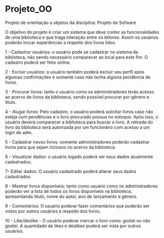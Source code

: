 # Projeto_OO
Projeto de orientação a objetos da disciplina: Projeto de Sofware

O objetivo do projeto é criar um sistema que deve conter as funcionalidades de uma biblioteca e que traga interação entre os leitores. Assim os usuários poderão trocar experiências a respeito dos livros lidos.

1 - Cadastrar usuários: o usuário pode se cadastrar no sistema da biblioteca, não sendo necessário comparecer ao local para este fim. O cadastro poderá ser feito online.

2 - Excluir usuários: o usuário também poderá excluir seu perfil após algumas confirmações e somente caso não tenha alguma pendência de livros.

3 - Procurar livros: tanto o usuário como os administradores terão acesso ao acervo de livros da biblioteca, sendo possível procurar por gênero e título.

4 - Alugar livros: Pelo cadastro, o usuário poderá solicitar livros caso não esteja com pendências e o livro procurado possua no estoque. Após isso, o usuário deverá comparecer a biblioteca para buscar o livro. A retirada do livro da biblioteca será autorizada por um funcionário com acesso a um login de adm.

5 - Cadastrar novos livros: somente administradores poderão cadastrar livros para que sejam inclusos no acervo da biblioteca.

6 - Visualizar dados: o usuário logado poderá ver seus dados atualmente cadastrados;

7- Editar dados: O usuário cadastrado poderá alterar seus dados cadastrados.

8 - Mostrar livros disponíveis: tanto como usuário como os administradores poderão ver a lista de todos os livros disponíveis na biblioteca, apresentando título, nome do autor, ano de lançamento e gênero.

9 - Comentários: O usuário poderar fazer comentários que poderão ser vistos por outros usuários a respeito dos livros.

10 - Like/deslike - O usuário poderar marcar o livro como: gostei ou não gostei. A quantidade de likes e deslikes poderá ser vista por outros usuários.
